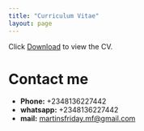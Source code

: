 ```yaml
---
title: "Curriculum Vitae"
layout: page
---
```


Click [Download](martinscv.pdf) to view the CV.

# Contact me
- **Phone:** +2348136227442
- **whatsapp:** +2348136227442
- **mail:** martinsfriday.mf@gmail.com
